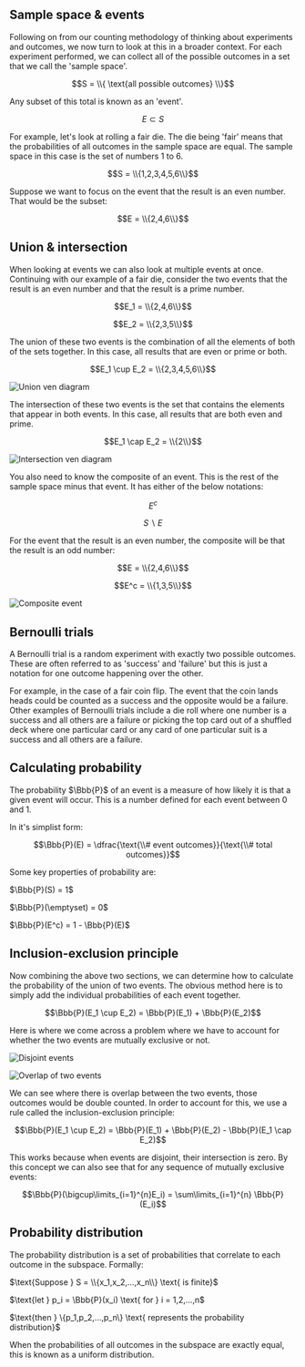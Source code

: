 ## Sample space & events

Following on from our counting methodology of thinking about experiments and outcomes, we now turn to look at this in a broader context. For each experiment performed, we can collect all of the possible outcomes in a set that we call the 'sample space'.

$$S = \\{ \text{all possible outcomes} \\}$$

Any subset of this total is known as an 'event'.

$$E \subset S$$

For example, let's look at rolling a fair die. The die being 'fair' means that the probabilities of all outcomes in the sample space are equal. The sample space in this case is the set of numbers 1 to 6.

$$S = \\{1,2,3,4,5,6\\}$$

Suppose we want to focus on the event that the result is an even number. That would be the subset:

$$E = \\{2,4,6\\}$$

## Union & intersection

When looking at events we can also look at multiple events at once. Continuing with our example of a fair die, consider the two events that the result is an even number and that the result is a prime number.

$$E_1 = \\{2,4,6\\}$$

$$E_2 = \\{2,3,5\\}$$

The union of these two events is the combination of all the elements of both of the sets together. In this case, all results that are even or prime or both.

$$E_1 \cup E_2 = \\{2,3,4,5,6\\}$$

![Union ven diagram](/img/union-ven.svg)

The intersection of these two events is the set that contains the elements that appear in both events. In this case, all results that are both even and prime.

$$E_1 \cap E_2 = \\{2\\}$$

![Intersection ven diagram](/img/intersection-ven.svg)

You also need to know the composite of an event. This is the rest of the sample space minus that event. It has either of the below notations:

$$E^c$$

$$S \backslash E$$

For the event that the result is an even number, the composite will be that the result is an odd number:

$$E = \\{2,4,6\\}$$

$$E^c = \\{1,3,5\\}$$

![Composite event](/img/composite-event.svg)

## Bernoulli trials

A Bernoulli trial is a random experiment with exactly two possible outcomes. These are often referred to as 'success' and 'failure' but this is just a notation for one outcome happening over the other.

For example, in the case of a fair coin flip. The event that the coin lands heads could be counted as a success and the opposite would be a failure. Other examples of Bernoulli trials include a die roll where one number is a success and all others are a failure or picking the top card out of a shuffled deck where one particular card or any card of one particular suit is a success and all others are a failure.

## Calculating probability

The probability $\Bbb{P}$ of an event is a measure of how likely it is that a given event will occur. This is a number defined for each event between 0 and 1.

In it's simplist form:

$$\Bbb{P}(E) = \dfrac{\text{\\# event outcomes}}{\text{\\# total outcomes}}$$

<!-- We will also see that for any sequence of mutually exclusive events:

$$\Bbb{P}(\bigcup\limits_{i=1}^{\infty}E_i) = \sum\limits_{i=1}^{\infty} \Bbb{P}(E_i)$$ -->

Some key properties of probability are:

$\Bbb{P}(S) = 1$

$\Bbb{P}(\emptyset) = 0$

$\Bbb{P}(E^c) = 1 - \Bbb{P}(E)$

## Inclusion-exclusion principle

Now combining the above two sections, we can determine how to calculate the probability of the union of two events. The obvious method here is to simply add the individual probabilities of each event together.

$$\Bbb{P}(E_1 \cup E_2) = \Bbb{P}(E_1) + \Bbb{P}(E_2)$$

Here is where we come across a problem where we have to account for whether the two events are mutually exclusive or not.

![Disjoint events](/img/disjoint-events.svg)

![Overlap of two events](/img/overlap-two-events.svg)

We can see where there is overlap between the two events, those outcomes would be double counted. In order to account for this, we use a rule called the inclusion-exclusion principle:

$$\Bbb{P}(E_1 \cup E_2) = \Bbb{P}(E_1) + \Bbb{P}(E_2) - \Bbb{P}(E_1 \cap E_2)$$

This works because when events are disjoint, their intersection is zero. By this concept we can also see that for any sequence of mutually exclusive events:

$$\Bbb{P}(\bigcup\limits_{i=1}^{n}E_i) = \sum\limits_{i=1}^{n} \Bbb{P}(E_i)$$

## Probability distribution

The probability distribution is a set of probabilities that correlate to each outcome in the subspace. Formally:

$\text{Suppose } S = \\{x_1,x_2,...,x_n\\} \text{ is finite}$

$\text{let } p_i = \Bbb{P}(x_i) \text{ for } i = 1,2,...,n$

\$\text{then } \\{p_1,p_2,...,p_n\\} \text{ represents the probability distribution}\$

<!-- This can be shown in a graph: -->

<!-- Graph -->

When the probabilities of all outcomes in the subspace are exactly equal, this is known as a uniform distribution.

<!-- Graph -->
